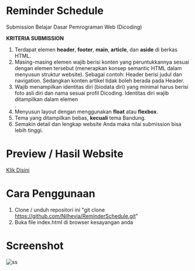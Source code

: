# Reminder Schedule

Submission Belajar Dasar Pemrograman Web (Dicoding)

**KRITERIA SUBMISSION**

1.  Terdapat elemen **header**, **footer**, **main**, **article**, dan **aside** di berkas HTML.
2. Masing-masing elemen wajib berisi konten yang peruntukkannya sesuai dengan elemen tersebut (menerapkan konsep semantic HTML dalam menyusun struktur website). Sebagai contoh: Header berisi judul dan navigation. Sedangkan konten artikel tidak boleh berada pada Header.
3. Wajib menampilkan identitas diri (biodata diri) yang minimal harus berisi foto asli diri dan nama sesuai profil Dicoding. Identitas diri wajib ditampilkan dalam elemen <aside>.
4. Menyusun layout dengan menggunakan **float** atau **flexbox**.
5. Tema yang ditampilkan bebas, **kecuali** tema Bandung.
6. Semakin detail dan lengkap website Anda maka nilai submission bisa lebih tinggi.

# Preview / Hasil Website
  [Klik Disini](https://rs.maul-web.net/)
  
# Cara Penggunaan
1. Clone / unduh repositori ini 
  "git clone https://github.com/Nilhevia/ReminderSchedule.git"
2. Buka file index.html di browser kesayangan anda
  
# Screenshot

![ss](https://user-images.githubusercontent.com/70457593/191177736-63a64d18-2f91-42ad-a382-744238b42aab.png)
